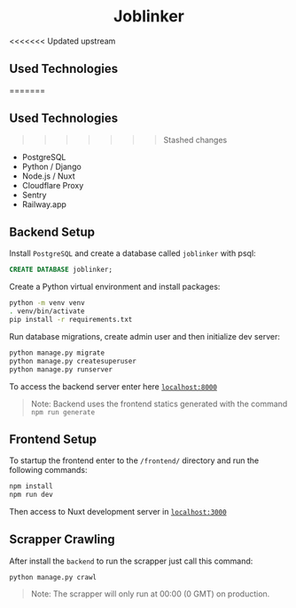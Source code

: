 <h1 align="center">Joblinker</h1>

<<<<<<< Updated upstream
## Used Technologies
=======
## Used Technologies

>>>>>>> Stashed changes
- PostgreSQL
- Python / Django
- Node.js / Nuxt
- Cloudflare Proxy
- Sentry
- Railway.app

## Backend Setup

Install `PostgreSQL` and create a database called `joblinker` with psql:
```sql
CREATE DATABASE joblinker;
```

Create a Python virtual environment and install packages:
```bash
python -m venv venv
. venv/bin/activate
pip install -r requirements.txt
```

Run database migrations, create admin user and then initialize dev server:
```bash
python manage.py migrate
python manage.py createsuperuser
python manage.py runserver
```

To access the backend server enter here [`localhost:8000`](http://localhost:8000)

> Note: Backend uses the frontend statics generated with the command `npm run generate`

## Frontend Setup

To startup the frontend enter to the `/frontend/` directory and run the following commands:
```bash
npm install
npm run dev
```

Then access to Nuxt development server in [`localhost:3000`](http://localhost:3000)

## Scrapper Crawling

After install the `backend` to run the scrapper just call this command:
```
python manage.py crawl
```
> Note: The scrapper will only run at 00:00 (0 GMT) on production.
